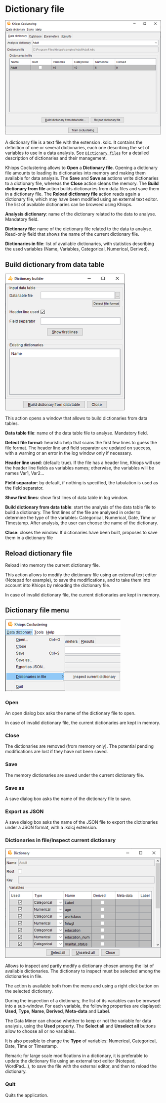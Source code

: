 #  Dictionary file

![](../../assets/images-khiops-guides/coclustering/image8.png)

A dictionary file is a text file with the extension .kdic. It contains the definition of one or several dictionaries, each one describing the set of variables to use 
in a data analysis. See [`Dictionary files`](../../api-docs/kdic/dictionary-files.md) for a detailed description of dictionaries and their management.

Khiops Coclustering allows to **Open** a **Dictionary file**. Opening a dictionary file amounts to loading its dictionaries into memory and making them available for data analysis. The **Save** and **Save as** actions write dictionaries to a dictionary file, whereas the **Close** action cleans the memory. The **Build dictionary from file** action builds dictionaries from data files and save them in a dictionary file. The **Reload dictionary file** action reads again a dictionary file, which may have been modified using an external text editor. The list of available dictionaries can be browsed using Khiops.

**Analysis dictionary**: name of the dictionary related to the data to analyse. Mandatory field.

**Dictionary file**: name of the dictionary file related to the data to analyse. Read-only field that shows the name of the current dictionary file.

**Dictionaries in file**: list of available dictionaries, with statistics describing the used variables (Name, Variables, Categorical, Numerical, Derived).

##  Build dictionary from data table

![](../../assets/images-khiops-guides/coclustering/image9.png)

This action opens a window that allows to build dictionaries from data tables.

**Data table file**: name of the data table file to analyse. Mandatory field.

**Detect file format**: heuristic help that scans the first few lines to guess the file format. The header line and field separator are updated on success, with a warning or an error in the log window only if necessary.

**Header line used**: (default: true). If the file has a header line, Khiops will use the header line fields as variables names; otherwise, the variables will be names Var1, Var2...

**Field separator**: by default, if nothing is specified, the tabulation is used as the field separator.

**Show first lines**: show first lines of data table in log window.

**Build dictionary from data table**: start the analysis of the data table file to build a dictionary. The first lines of the file are analysed in order to determine the type of the variables: Categorical, Numerical, Date, Time or Timestamp. After analysis, the user can choose the name of the dictionary.

**Close**: closes the window. If dictionaries have been built, proposes to save them in a dictionary file

##  Reload dictionary file

Reload into memory the current dictionary file.

This action allows to modify the dictionary file using an external text editor (Notepad for example), to save the modifications, and to take them into account into Khiops by reloading the dictionary file.

In case of invalid dictionary file, the current dictionaries are kept in memory.

##  Dictionary file menu

![](../../assets/images-khiops-guides/coclustering/image10.png)

###  Open

An open dialog box asks the name of the dictionary file to open.

In case of invalid dictionary file, the current dictionaries are kept in memory.

###  Close

The dictionaries are removed (from memory only). The potential pending modifications are lost if they have not been saved.

###  Save

The memory dictionaries are saved under the current dictionary file.

###  Save as

A save dialog box asks the name of the dictionary file to save.

###  Export as JSON

A save dialog box asks the name of the JSON file to export the dictionaries under a JSON format, with a .kdicj extension.

###  Dictionaries in file/Inspect current dictionary

![](../../assets/images-khiops-guides/coclustering/image11.png)

Allows to inspect and partly modify a dictionary chosen among the list of available dictionaries. The dictionary to inspect must be selected among the dictionaries in file.

The action is available both from the menu and using a right click button on the selected dictionary.

During the inspection of a dictionary, the list of its variables can be browsed into a sub-window. For each variable, the following properties are displayed: **Used**, **Type**, **Name**, **Derived**, **Meta-data** and **Label**.

The Data Miner can choose whether to keep or not the variable for data analysis, using the **Used** property. The **Select all** and **Unselect all** buttons allow to choose all or no variables.

It is also possible to change the **Type** of variables: Numerical, Categorical, Date, Time or Timestamp.

Remark: for large scale modifications in a dictionary, it is preferable to update the dictionary file using an external text editor (Notepad, WordPad…), to save the file with the external editor, and then to reload the dictionary.

###  Quit

Quits the application.